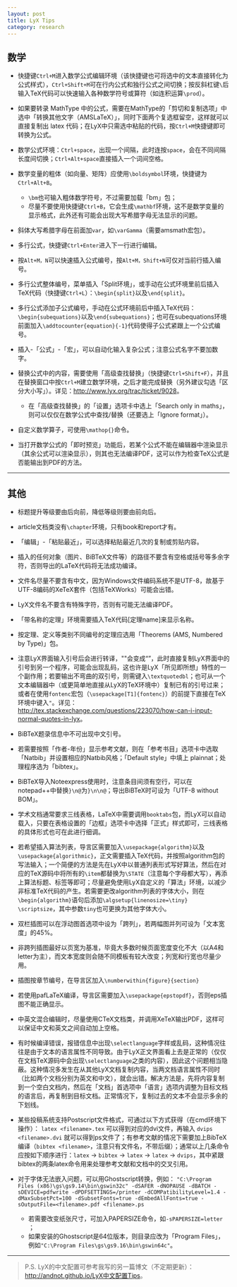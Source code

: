 ```yaml
---
layout: post
title: LyX Tips
category: research
---
```



## 数学

- 快捷键`Ctrl+M`进入数学公式编辑环境（该快捷键也可将选中的文本直接转化为公式样式），`Ctrl+Shift+M`可在行内公式和独行公式之间切换；按反斜杠键`\`后输入TeX代码可以快速输入各种数学符号或算符（如连积运算`\prod`）。

- 如果要转录 MathType 中的公式，需要在MathType的「剪切和复制选项」中选中「转换其他文字（AMSLaTeX）」，同时下面两个复选框留空，这样就可以直接复制出 latex 代码；在LyX中只需选中粘贴的代码，按`Ctrl+M`快捷键即可转换为公式。

- 数学公式环境：`Ctrl+space`，出现一个间隔，此时连按`space`，会在不同间隔长度间切换；`Ctrl+Alt+space`直接插入一个词间空格。

- 数学变量的粗体（如向量、矩阵）应使用`\boldsymbol`环境，快捷键为`Ctrl+Alt+B`。

	- `\bm`也可输入粗体数学符号，不过需要加载「bm」包；
	- 尽量不要使用快捷键`Ctrl+B`，它会生成`\mathbf`环境，这不是数学变量的显示格式，此外还有可能会出现大写希腊字母无法显示的问题。

- 斜体大写希腊字母在前面加`var`，如`\varGamma`（需要amsmath宏包）。

- 多行公式，快捷键`Ctrl+Enter`进入下一行进行编辑。

- 按`Alt+M，N`可以快速插入公式编号，按`Alt+M，Shift+N`可仅对当前行插入编号。

- 多行公式整体编号，菜单插入「Split环境」，或手动在公式环境里前后插入TeX代码（快捷键`Ctrl+L`）：`\begin{split}`以及`\end{split}`。

- 多行公式添加子公式编号，手动在公式环境前后中插入TeX代码：`\begin{subequations}`以及`\end{subequations}`；也可在subequations环境前面加入`\addtocounter{equation}{-1}`代码使得子公式紧跟上一个公式编号。

- 插入-「公式」-「宏」，可以自动化输入复杂公式；注意公式名字不要加数字。

- 替换公式中的内容，需要使用「高级查找替换」（快捷键`Ctrl+Shift+F`），并且在替换窗口中按`Ctrl+M`建立数学环境，之后才能完成替换（另外建议勾选「区分大小写」）。详见：<http://www.lyx.org/trac/ticket/9028>。

	- 在「高级查找替换」的「设置」选项卡中选上「Search only in maths」，则可以仅仅在数学公式中查找/替换（还要选上「Ignore format」）。

- 自定义数学算子，可使用`\mathop{}`命令。

- 当打开数学公式的「即时预览」功能后，若某个公式不能在编辑器中渲染显示（其余公式可以渲染显示），则其也无法编译PDF，这可以作为检查TeX公式是否能输出到PDF的方法。

---

## 其他

- 标题提升等级要由后向前，降低等级则要由前向后。

- article文档类没有`\chapter`环境，只有book和report才有。

- 「编辑」-「粘贴最近」，可以选择粘贴最近几次的复制或剪贴内容。

- 插入的任何对象（图片、BiBTeX文件等）的路径不要含有空格或括号等多余字符，否则导出的LaTeX代码将无法成功编译。

- 文件名尽量不要含有中文，因为Windows文件编码系统不是UTF-8，故基于UTF-8编码的XeTeX套件（包括TeXWorks）可能会出错。

- LyX文件名不要含有特殊字符，否则有可能无法编译PDF。

- 「带名称的定理」环境需要插入TeX代码[定理name]来显示名称。

- 按定理、定义等类别不同编号的定理应选用「Theorems (AMS, Numbered by Type)」包。

- 注意LyX界面输入引号后会进行转译，""会变成“”，此时直接复制LyX界面中的引号到另一个程序，可能会出现乱码，这也许是LyX「所见即所想」特性的一个副作用；若要输出不弯曲的双引号，则需键入`\textquotedbl`；也可从一个文本编辑器中（或更简单地直接从LyX的TeX环境中）复制已有的引号过来；或者在使用`fontenc`宏包（`\usepackage[T1]{fontenc}`）的前提下直接在TeX环境中键入`"`。详见：<http://tex.stackexchange.com/questions/223070/how-can-i-input-normal-quotes-in-lyx>。

- BiBTeX题录信息中不可出现中文引号。

- 若需要按照「作者-年份」显示参考文献，则在「参考书目」选项卡中选取「Natbib」并设置相应的Natbib风格；「Default style」中填上 plainnat；处理程序选为「bibtex」。

- BiBTeX导入Noteexpress使用时，注意条目间须有空行，可以在notepad++中替换`}\n@`为`}\n\n@`；导出BiBTeX时可设为「UTF-8 without BOM」。

- 学术文档通常要求三线表格，LaTeX中需要调用`booktabs`包，而LyX可以自动载入，只要在表格设置的「边框」选项卡中选择「正式」样式即可，三线表格的具体形式也可在此进行细调。

- 若希望插入算法列表，导言区需要加入`\usepackage{algorithm}`以及`\usepackage{algorithmic}`，正文需要插入TeX代码，并按照algorithm包的写法输入；一个简便的方法是先在LyX中以普通列表形式写好算法，然后在对应的TeX源码中将所有的`\item`都替换为`\STATE`（注意每个字母都大写），再添上算法标题、标签等即可；尽量避免使用LyX自定义的「算法」环境，以减少非标准TeX代码的产生。若需要更改algorithm列表的字体大小，则在`\begin{algorithm}`语句后添加`\algsetup{linenosize=\tiny} 	\scriptsize`，其中参数`tiny`也可更换为其他字体大小。

- 双栏插图可以在浮动图首选项中设为「跨列」，若两幅图并列可设为「文本宽度」的45%。

- 非跨列插图最好以页宽为基准，毕竟大多数时候页面宽度变化不大（以A4和letter为主），而文本宽度则会随不同模板有较大改变；列宽和行宽也尽量少用。

- 插图按章节编号，在导言区加入`\numberwithin{figure}{section}`

- 若使用pafLaTeX编译，导言区需要加入`\usepackage{epstopdf}`，否则eps插图不能正确显示。

- 中英文混合编辑时，尽量使用CTeX文档类，并调用XeTeX输出PDF，这样可以保证中文和英文之间自动加上空格。

- 有时候编译错误，报错信息中出现`\selectlanguage`字样或乱码，这种情况往往是由于文本的语言属性不同导致。由于LyX正文界面看上去是正常的（仅仅在文档TeX源码中会出现`\selectlanguage`之类的内容），因此这个问题相当隐蔽。这种情况多发生在从其他LyX文档复制内容，当两文档语言属性不同时（比如两个文档分别为英文和中文），就会出错。解决方法是，先将内容复制到一个空白文档内，然后在「文档」首选项中「语言」选项内调整为目标文档的语言后，再复制到目标文档。正常情况下，复制过去的文本不会显示多余的下划线。

- 某些投稿系统支持Postscript文件格式，可通过以下方式获得（在cmd环境下操作）： `latex <filename>.tex` 可以得到对应的dvi文件，再输入  `dvips <filename>.dvi` 就可以得到ps文件了；有参考文献的情况下需要加上BibTeX编译（`bibtex <filename>`，注意只有文件名，不带后缀）；通常以上几条命令应按如下顺序进行：`latex` -> `bibtex` -> `latex` -> `latex` -> `dvips`，其中紧跟bibtex的两条latex命令用来处理参考文献和文档中的交叉引用。

- 对于字体无法嵌入问题，可以用Ghostscript转换，例如：
`"C:\Program Files (x86)\gs\gs9.14\bin\gswin32c" -dSAFER -dNOPAUSE -dBATCH -sDEVICE=pdfwrite -dPDFSETTINGS=/printer -dCOMPatibilityLevel=1.4 -dMaxSubsetPct=100 -dSubsetFonts=true -dEmbedAllFonts=true -sOutputFile=<filename>.pdf <filename>.ps`

    - 若需要改变纸张尺寸，可加入PAPERSIZE命令，如`-sPAPERSIZE=letter `；
	- 如果安装的Ghostscript是64位版本，则目录应改为「Program Files」，例如`"C:\Program Files\gs\gs9.16\bin\gswin64c"`。

---

> P.S. 
LyX的中文配置可参考我写的另一篇博文（不定期更新）：<http://andnot.github.io/LyX中文配置Tips>。


